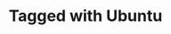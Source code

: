 ---
title: Tagged with Ubuntu
layout: blog_by_tag
tag: ubuntu
permalink: blog/tag/ubuntu/
redirect_from:
- /tag/ubuntu/
---